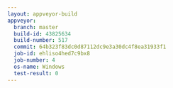 ```yaml
---
layout: appveyor-build
appveyor:
  branch: master
  build-id: 43825634
  build-number: 517
  commit: 64b323f83dc0d87112dc9e3a30dc4f8ea31933f1
  job-id: ehliso4hed7c9bx8
  job-number: 4
  os-name: Windows
  test-result: 0
---
```

